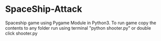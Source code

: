 # SpaceShip-Attack
Spaceship game using Pygame Module in Python3. 
To run game copy the contents to any folder 
run using terminal "python shooter.py"
or double click shooter.py
